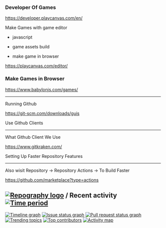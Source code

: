 ### Developer Of Games

https://developer.playcanvas.com/en/

Make Games with game editor

- javascript

- game assets build
- make game in browser

https://playcanvas.com/editor/



### Make Games in Browser 

https://www.babylonjs.com/games/



----------



                    
 
Running Github 




https://git-scm.com/downloads/guis



Use Github Clients





----------------

What Github Client We Use 


https://www.gitkraken.com/



Setting Up Faster Repository Features 

------





Also wisit Repository -> Repository Actions -> To Build Faster


https://github.com/marketplace?type=actions







## [![Repography logo](https://images.repography.com/logo.svg)](https://repography.com) / Recent activity [![Time period](https://images.repography.com/0/neovim/neovim/recent-activity/d751713988987e9331980363e24189ce_badge.svg)](https://repography.com)
[![Timeline graph](https://images.repography.com/0/neovim/neovim/recent-activity/d751713988987e9331980363e24189ce_timeline.svg)](https://github.com/neovim/neovim/commits)
[![Issue status graph](https://images.repography.com/0/neovim/neovim/recent-activity/d751713988987e9331980363e24189ce_issues.svg)](https://github.com/neovim/neovim/issues)
[![Pull request status graph](https://images.repography.com/0/neovim/neovim/recent-activity/d751713988987e9331980363e24189ce_prs.svg)](https://github.com/neovim/neovim/pulls)
[![Trending topics](https://images.repography.com/0/neovim/neovim/recent-activity/d751713988987e9331980363e24189ce_words.svg)](https://github.com/neovim/neovim/commits)
[![Top contributors](https://images.repography.com/0/neovim/neovim/recent-activity/d751713988987e9331980363e24189ce_users.svg)](https://github.com/neovim/neovim/graphs/contributors)
[![Activity map](https://images.repography.com/0/neovim/neovim/recent-activity/d751713988987e9331980363e24189ce_map.svg)](https://github.com/neovim/neovim/commits)

